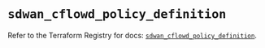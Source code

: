 # `sdwan_cflowd_policy_definition`

Refer to the Terraform Registry for docs: [`sdwan_cflowd_policy_definition`](https://registry.terraform.io/providers/ciscodevnet/sdwan/0.8.0/docs/resources/cflowd_policy_definition).
